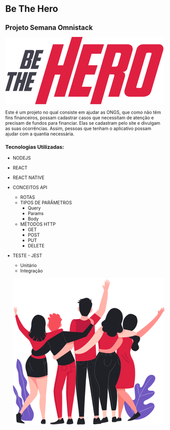 # Be The Hero
 ## Projeto Semana Omnistack
![LogoProjetoBeTheHero](/frontend/src/assets/logo.svg)

  Este é um projeto no qual consiste em ajudar as ONGS, que como não têm fins financeiros, possam cadastrar casos que necessitam de atenção e precisam de fundos para financiar.
  Elas se cadastram pelo site e divulgam as suas ocorrências. Assim, pessoas que tenham o aplicativo possam ajudar com a quantia necessária.
    
 ### Tecnologias Utilizadas:
* NODEJS 
* REACT
* REACT NATIVE
* CONCEITOS API
  * ROTAS
  * TIPOS DE PARÂMETROS
    * Query
    * Params
    * Body
  * MÉTODOS HTTP
    * GET
    * POST
    * PUT
    * DELETE
* TESTE - JEST
    * Unitário
    * Integração
 
    ![BeTheHero](/frontend/src/assets/heroes.png)
